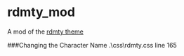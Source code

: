 # rdmty_mod
A mod of the [rdmty theme](https://github.com/billyvg/OverlayPlugin-themes)

###Changing the Character Name
.\css\rdmty.css line 165
